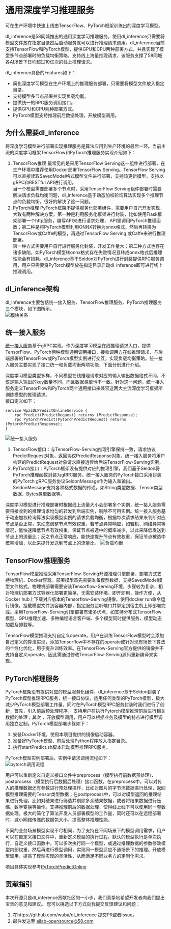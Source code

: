 # 通用深度学习推理服务
可在生产环境中快速上线由TensorFlow、PyTorch框架训练出的深度学习模型。
  
dl_inference是58同城推出的通用深度学习推理服务，使用dl_inference只需要将模型文件放在指定目录然后启动服务就可以进行推理请求调用。dl_inference当前支持TensorFlow和PyTorch模型，提供GPU和CPU两种部署方式，并且实现了模型多节点部署时的负载均衡策略，支持线上海量推理请求，该服务支撑了58同城各AI场景下日均超过10亿次的线上推理请求。  

dl_inference具备的Features如下：
* 简化深度学习模型在生产环境上的推理服务部署，只需要将模型文件放入指定目录。
* 支持模型多节点部署并实现负载均衡。
* 提供统一的RPC服务调用接口。
* 提供GPU和CPU两种部署方式。
* PyTorch模型支持推理前后数据处理，开放模型调用。

## 为什么需要dl_inference  
将深度学习模型进行部署实现推理服务是算法应用到生产环境的最后一环。当前主流的深度学习框架TensorFlow和PyTorch推理服务实现介绍如下：
1. TensorFlow推理
最常见的是采用TensorFlow Serving这一组件进行部署，在生产环境中推荐使用Docker部署TensorFlow Serving。TensorFlow Serving可以直接读取SavedModel格式模型文件进行部署，支持热更新模型，支持以gRPC和RESTful API进行调用。  
当一个模型需要部署多个节点时，采用TensorFlow Serving组件部署时需要解决请求负载均衡问题，dl_inference基于动态加权轮询算法实现多个推理节点的负载均衡，很好的解决了这一问题。  
2. PyTorch推理
PyTorch框架不提供服务化部署组件，需要用户自己开发实现，大致有两种解决方案。第一种是利用服务化框架进行封装，比如使用Flask框架部署一个http服务，编写API来进行请求处理， API里调用PyTorch推理函数；第二种是将PyTorch模型利用ONNX转换为onnx格式，然后再转换为TensorFlow或Caffe的模型，再通过TensorFlow Serving 或Caffe来进行推理部署。  
第一种方式需要用户自行进行服务化封装，开发工作量大；第二种方式也存在诸多缺陷，如PyTorch模型转onnx格式存在失败情况且转成onnx格式后推理性能会有损耗。dl_inference基于Seldon对PyTorch进行封装提供RPC服务调用，用户只需要将PyTorch模型放在指定目录启动dl_inference即可进行线上推理调用。  

## dl_inference架构  
dl_inference主要包括统一接入服务、TensorFlow推理服务、PyTorch推理服务三个模块，如下图所示。  
![模块关系](modules.png)  

## 统一接入服务
[统一接入服务](./DLPredictOnline)基于gRPC实现，作为深度学习模型在线推理请求入口，提供TensorFlow、PyTorch两种模型通用调用接口，接收调用方在线推理请求，与后端部署的TensorFlow或PyTorch模型实例进行交互，实现负载均衡策略。统一接入服务主要实现了接口统一和负载均衡两项功能，下面分别进行介绍。  

深度学习模型类型多样，不同模型在线推理请求对应的输入输出数据格式不同，不仅是输入输出的key数量不同，而且数据类型也不一致。针对这一问题，统一接入服务定义TensorFlow和PyTorch两个通用接口来兼容这两大主流深度学习框架所训练模型的推理请求。  
接口定义如下：
```$xslt
service WpaiDLPredictOnlineService {
    rpc Predict(PredictRequest) returns (PredictResponse);
    rpc PytorchPredict(PytorchPredictRequest) returns (PytorchPredictResponse);
}
```  

![统一接入服务](grpc_server.png)  

1. TensorFlow接口：与TensorFlow-Serving推理引擎保持一致，请求协议PredictRequest对象，返回协议PredictResponse对象，统一接入服务将用户构建的PredictRequest对象请求直接透传给后端TensorFlow-Serving实例。  
2. PyTorch接口：PyTorch框架没有提供对应的推理引擎，我们基于Seldon将PyTorch推理函数封装为gRPC服务，统一接入服务的PyTorch接口采用封装的PyTorch gRPC服务协议SeldonMessage作为输入和输出。SeldonMessage支持各种格式数据的传递，如String类型数据、Tensor类型数据、Bytes类型数据等。  

深度学习模型进行推理部署时根据线上流量大小会部署多个实例，统一接入服务需要将接收到的推理请求均匀的转发到后端实例，剔除不可用实例。统一接入服务基于动态加权轮询算法实现模型实例的请求负载均衡，根据每次请求结果来判断对应节点是否正常，来动态调整节点有效权重，若节点异常响应，如宕机、网络异常等情况，能快速降低节点有效权重，保证节点被选中的概率减少，以此来降低发送到节点上的流量比；反之节点正常响应，能快速提升节点有效权重，保证节点被选中概率增加，以此来提升发送到节点上的流量比。
![负载均衡](load_leveling.png)    

## TensorFlow推理服务  
TensorFlow模型推理采用TensorFlow-Serving开源推理引擎部署，部署方式支持物理机、Docker容器。部署模型首先需要准备模型数据，支持SavedModel模型文件格式。物理机部署需要安装Tensorflow-Serving环境，步骤较为复杂，相对物理机部署方式容器化部署更简单，无需安装环境，即开即用，操作方便，从Docker hub上下载对应版本的Tensorflow-Serving镜像，使用docker run命令运行镜像，挂载模型文件到容器内部，指定服务监听端口并绑定到宿主机上即部署完成。采用TensorFlow-Serving引擎部署有诸多优点，如支持分布式TensorFlow模型、GPU推理加速、多种编程语言客户端、多个模型同时提供服务、模型动态加载及卸载等。   

TensorFlow模型推理支持自定义operate，用户在训练TensorFlow模型时会添加自己定义的算法实现，添加Tensorflow中不存在的operate或针对现有场景下算法的个性化优化，用于提升训练效率。在TensorFlow-Serving官方提供的镜像并不支持自定义operate，因此需通过修改TensorFlow-Serving源码重新编译来实现。  

## PyTorch推理服务

PyTorch框架没有提供对应的模型服务化组件，dl_inference基于Seldon封装了PyTorch模型推理RPC服务，统一接口协议，适用任何类型的PyTorch模型，极大减少PyTorch模型部署工作量。同时在PyTorch模型RPC服务封装时我们进行了创新，首先，引入前后预处理程序， 支持用户在执行Pytorch模型推理前后进行相关数据的处理；其次 ，开放模型调用，用户可以根据业务及模型的特点进行模型调用独立定制。PyTorch模型部署步骤如下：  
1. 安装Docker环境，使用本项目提供的镜像启动容器。
2. 准备好PyTorch模型、前后处理Python程序放入指定目录。
3. 执行startPredict.sh脚本启动模型推理RPC服务。

PyTorch模型实例部署后，实例中请求调用流程如下：  
![pytorch调用流程](pytorch_transfer.png)

用户可以重新定义自定义接口文件中preprocess（模型执行前数据预处理）、postprocess（模型执行后数据后处理）接口函数，在preprocess中，可以对传入的推理数据还有参数进行预处理操作，比如对图片的字节流数据进行处理，返回模型推理需要的Tensor类型数据；在postprocess中，可以对模型返回的推理结果进行处理，比如对结果进行筛选并剔除多余结果数据，或者将结果数据进行压缩、数学变换等操作。支持推理前后的数据处理，使得线上线下可以使用同一套数据处理，极大的简化了算法开发人员部署模型的工作量，同时还可以在远程部署时，减小网络传递的数据包大小，提高整体推理性能。
  
不同的业务场景模型实现不尽相同，为了支持在不同场景下的模型调用需求，用户可以在自定义接口文件中，重新定义模型的执行过程。默认的模型执行是单次执行，自定义接口函数中，可以多次执行同一个模型，或通过推理数据的参数修改模型内部权重，然后再进行模型调用，实现同一模型适应不通场景下的推理。开放模型调用，提高了模型实现的灵活性，从而满足不同业务方的定制化需求。

项目具体实现参考[PyTorchPredictOnline](./PyTorchPredictOnline)

## 贡献指引
本次开源只是dl_inference贡献社区的一小步，我们真挚地希望开发者向我们提出宝贵的意见和建议。
您可以挑选以下方式向我提交反馈建议和问题：  

1. 在https://github.com/wuba/dl_inference 提交PR或者lssue。
2. 邮件发送至 ailab-opensource@58.com